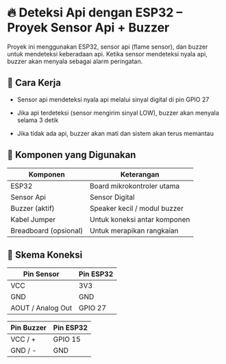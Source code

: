 # 🔥 Deteksi Api dengan ESP32 – Proyek Sensor Api + Buzzer

Proyek ini menggunakan ESP32, sensor api (flame sensor), dan buzzer untuk mendeteksi keberadaan api. Ketika sensor mendeteksi nyala api, buzzer akan menyala sebagai alarm peringatan.

## 🧠 Cara Kerja
- Sensor api mendeteksi nyala api melalui sinyal digital di pin GPIO 27

- Jika api terdeteksi (sensor mengirim sinyal LOW), buzzer akan menyala selama 3 detik

- Jika tidak ada api, buzzer akan mati dan sistem akan terus memantau

## 🧰 Komponen yang Digunakan
| Komponen             | Keterangan                    |
|----------------------|-------------------------------|
| ESP32                | Board mikrokontroler utama    |
| Sensor Api           | Sensor Digital                |
| Buzzer (aktif)       | Speaker kecil / modul buzzer  |
| Kabel Jumper         | Untuk koneksi antar komponen  |
| Breadboard (opsional)| Untuk merapikan rangkaian     |

## 🔌 Skema Koneksi

| Pin Sensor          | Pin ESP32 |
|---------------------|-----------|
| VCC                 | 3V3       |
| GND                 | GND       |
| AOUT / Analog Out   | GPIO 27   |


| Pin Buzzer          | Pin ESP32 |
|---------------------|-----------|
| VCC / +             | GPIO 15   |
| GND / -             | GND       |
